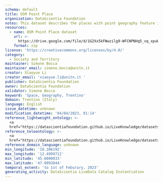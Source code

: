 ```yaml
---
schema: default
title: OSM Point Place
organization: DataScientia Foundation
notes: This dataset describes the places with point geography feature in Trentino, which is generated by proceeding North East of Italy OSM (OpenStreetMap) datasets, then extract the point places’ data in Trentino.
resources:
  - name: OSM Point Place dataset
    url: >-
      https://drive.google.com/file/d/1G2Xx5kFWwzilg9-WFCNPNHq5_vq_xpuW/view?usp=share_link
    format: zip
license: 'https://creativecommons.org/licenses/by/4.0/'
category:
  - Society and Territory
maintainer: Simone Bocca
maintainer_email: simone.bocca@unitn.it
creator: Xiaoyue Li
creator_email: 'xiaoyue.li@unitn.it '
publisher: DataScientia Foundation
owner: DataScientia Foundation
validator: Simone Bocca
keyword: 'Space, Geography, Trentino'
domain: Trentino (Italy)
language: English
issue_datetime: unknown
modification_datetime: '04/04/2023, 01:14'
reference_lightweight_ontology: >-
  <a
  href="https://datascientiafoundation.github.io/LiveKnowledge/datasets/osm-lightweight-ontology/">https://datascientiafoundation.github.io/LiveKnowledge/datasets/osm-lightweight-ontology/</a>
reference_teleontology: >-
  <a
  href="https://datascientiafoundation.github.io/LiveKnowledge/datasets/osm-teleontology/">https://datascientiafoundation.github.io/LiveKnowledge/datasets/osm-teleontology/</a>
reference_domain_language: unknown
min_longitude: '10.306192'
max_longitude: '12.4999712'
min_latitude: '45.6000033'
max_latitude: '47.0993844'
temporal_extent: 'to 1st of Feburary, 2023'
generating_activity: DataScientia LiveData Catalog Instantiation
---
```


